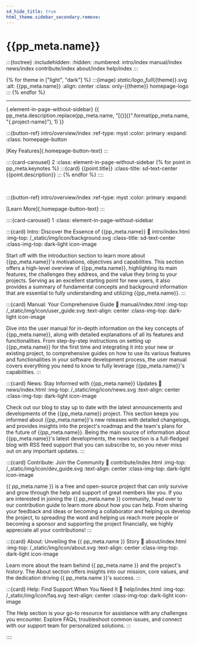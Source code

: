 ```yaml
---
sd_hide_title: true
html_theme.sidebar_secondary.remove:
---
```


# {{pp_meta.name}}

:::{toctree}
:includehidden:
:hidden:
:numbered:
intro/index
manual/index
news/index
contribute/index
about/index
help/index
:::


{% for theme in ["light", "dark"] %}
:::{image} _static/logo_full_{{theme}}.svg
:alt: {{pp_meta.name}}
:align: center
:class: only-{{theme}} homepage-logo
:::
{% endfor %}

---

{.element-in-page-without-sidebar}
{{ pp_meta.description.replace(pp_meta.name,
"[{}]{}".format(pp_meta.name, "{.project-name}"), 1) }}


<div class="element-in-page-without-sidebar">

:::{button-ref} intro/overview/index
:ref-type: myst
:color: primary
:expand:
:class: homepage-button

[Key Features]{.homepage-button-text}
:::

</div>


::::{card-carousel} 2
:class: element-in-page-without-sidebar
{% for point in pp_meta.keynotes %}
:::{card} {{point.title}}
:class-title: sd-text-center
{{point.description}}
:::
{% endfor %}
::::


<br>


<div class="element-in-page-without-sidebar">

:::{button-ref} intro/overview/index
:ref-type: myst
:color: primary
:expand:

[Learn More]{.homepage-button-text}
:::

</div>


::::{card-carousel} 1
:class: element-in-page-without-sidebar


:::{card} Intro: Discover the Essence of {{pp_meta.name}}
:link: intro/index.html
:img-top: /_static/img/icon/background.svg
:class-title: sd-text-center
:class-img-top: dark-light icon-image

Start off with the introduction section to learn more about
{{pp_meta.name}}'s motivations, objectives and capabilities.
This section offers a high-level overview of {{pp_meta.name}}, highlighting its main features,
the challenges they address, and the value they bring to your projects.
Serving as an excellent starting point for new users,
it also provides a summary of fundamental concepts and background information
that are essential to fully understanding and utilizing {{pp_meta.name}}.
:::


:::{card} Manual: Your Comprehensive Guide
:link: manual/index.html
:img-top: /_static/img/icon/user_guide.svg
:text-align: center
:class-img-top: dark-light icon-image

Dive into the user manual for in-depth information on the key concepts of {{pp_meta.name}},
along with detailed explanations of all its features and functionalities.
From step-by-step instructions on setting up {{pp_meta.name}} for the first time
and integrating it into your new or existing project,
to comprehensive guides on how to use its various features and functionalities
in your software development process,
the user manual covers everything you need to know
to fully leverage {{pp_meta.name}}'s capabilities.
:::


:::{card} News: Stay Informed with {{pp_meta.name}} Updates
:link: news/index.html
:img-top: /_static/img/icon/news.svg
:text-align: center
:class-img-top: dark-light icon-image

Check out our blog to stay up to date with the latest announcements
and developments of the {{pp_meta.name}} project.
This section keeps you informed about {{pp_meta.name}}'s new releases with detailed changelogs,
and provides insights into the project's roadmap
and the team's plans for the future of {{pp_meta.name}}.
Being the main source of information about {{pp_meta.name}}'s latest developments,
the news section is a full-fledged blog with RSS feed support that you can subscribe to,
so you never miss out on any important updates.
:::


:::{card} Contribute: Join the Community
:link: contribute/index.html
:img-top: /_static/img/icon/dev_guide.svg
:text-align: center
:class-img-top: dark-light icon-image

{{ pp_meta.name }} is a free and open-source project that can only survive
and grow through the help and support of great members like you.
If you are interested in joining the {{ pp_meta.name }} community,
head over to our contribution guide to learn more about how you can help.
From sharing your feedback and ideas or becoming a collaborator and helping us develop the project,
to spreading the word and helping us reach more people
or becoming a sponsor and supporting the project financially,
we highly appreciate all your contributions!
:::


:::{card} About: Unveiling the {{ pp_meta.name }} Story
:link: about/index.html
:img-top: /_static/img/icon/about.svg
:text-align: center
:class-img-top: dark-light icon-image

Learn more about the team behind {{ pp_meta.name }} and the project's history.
The About section offers insights into our mission, core values,
and the dedication driving {{ pp_meta.name }}'s success.
:::


:::{card} Help: Find Support When You Need It
:link: help/index.html
:img-top: /_static/img/icon/faq.svg
:text-align: center
:class-img-top: dark-light icon-image

The Help section is your go-to resource for assistance with any challenges you encounter.
Explore FAQs, troubleshoot common issues, and connect with our support team for personalized solutions.
:::


::::
